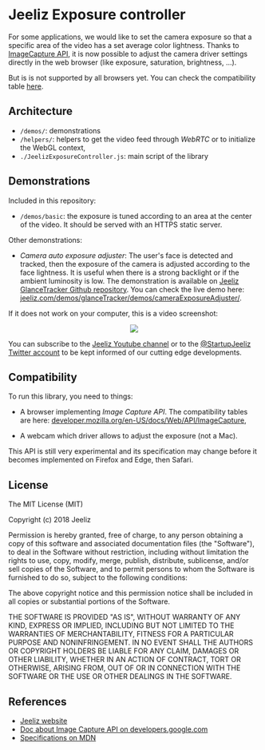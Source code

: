  # Jeeliz Exposure controller

 For some applications, we would like to set the camera exposure so that a specific area of the video has a set average color lightness. Thanks to [ImageCapture API](https://developer.mozilla.org/en-US/docs/Web/API/ImageCapture), it is now possible to adjust the camera driver settings directly in the web browser (like exposure, saturation, brightness, ...). 

 But is is not supported by all browsers yet. You can check the compatibility table [here](https://developer.mozilla.org/en-US/docs/Web/API/ImageCapture#Browser_compatibility).



## Architecture

* `/demos/`: demonstrations
* `/helpers/`: helpers to get the video feed through *WebRTC* or to initialize the WebGL context,
* `./JeelizExposureController.js`: main script of the library


## Demonstrations

Included in this repository:

* `/demos/basic`: the exposure is tuned according to an area at the center of the video. It should be served with an HTTPS static server.

Other demonstrations:

* *Camera auto exposure adjuster*: The user's face is detected and tracked, then the exposure of the camera is adjusted according to the face lightness. It is useful when there is a strong backlight or if the ambient luminosity is low. The demonstration is available on [Jeeliz GlanceTracker Github repository](https://github.com/jeeliz/jeelizGlanceTracker). You can check the live demo here: [jeeliz.com/demos/glanceTracker/demos/cameraExposureAdjuster/](https://jeeliz.com/demos/glanceTracker/demos/cameraExposureAdjuster/).

If it does not work on your computer, this is a video screenshot:

<p align="center">
<a href='https://www.youtube.com/watch?v=G-Q4kRqxsTU'><img src='https://img.youtube.com/vi/G-Q4kRqxsTU/0.jpg'></a>
</p>

You can subscribe to the [Jeeliz Youtube channel](https://www.youtube.com/channel/UC3XmXH1T3d1XFyOhrRiiUeA) or to the [@StartupJeeliz Twitter account](https://twitter.com/StartupJeeliz) to be kept informed of our cutting edge developments.


## Compatibility
To run this library, you need to things:

* A browser implementing *Image Capture API*. The compatibility tables are here: [developer.mozilla.org/en-US/docs/Web/API/ImageCapture](https://developer.mozilla.org/en-US/docs/Web/API/ImageCapture#Browser_compatibility),

* A webcam which driver allows to adjust the exposure (not a Mac).

This API is still very experimental and its specification may change before it becomes implemented on Firefox and Edge, then Safari.


## License
The MIT License (MIT)

Copyright (c) 2018 Jeeliz

Permission is hereby granted, free of charge, to any person obtaining a copy of this software and associated documentation files (the "Software"), to deal in the Software without restriction, including without limitation the rights to use, copy, modify, merge, publish, distribute, sublicense, and/or sell copies of the Software, and to permit persons to whom the Software is furnished to do so, subject to the following conditions:

The above copyright notice and this permission notice shall be included in all copies or substantial portions of the Software.

THE SOFTWARE IS PROVIDED "AS IS", WITHOUT WARRANTY OF ANY KIND, EXPRESS OR IMPLIED, INCLUDING BUT NOT LIMITED TO THE WARRANTIES OF MERCHANTABILITY, FITNESS FOR A PARTICULAR PURPOSE AND NONINFRINGEMENT. IN NO EVENT SHALL THE AUTHORS OR COPYRIGHT HOLDERS BE LIABLE FOR ANY CLAIM, DAMAGES OR OTHER LIABILITY, WHETHER IN AN ACTION OF CONTRACT, TORT OR OTHERWISE, ARISING FROM, OUT OF OR IN CONNECTION WITH THE SOFTWARE OR THE USE OR OTHER DEALINGS IN THE SOFTWARE.


## References

 * [Jeeliz website](https://jeeliz.com)
 * [Doc about Image Capture API on developers.google.com](https://developers.google.com/web/updates/2016/12/imagecapture)
 * [Specifications on MDN](https://developer.mozilla.org/en-US/docs/Web/API/ImageCapture)